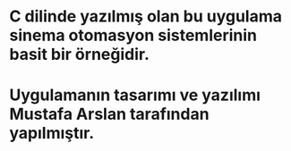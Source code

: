 # C dilinde yazılmış olan bu uygulama sinema otomasyon sistemlerinin basit bir örneğidir.
# Uygulamanın tasarımı ve yazılımı Mustafa Arslan tarafından yapılmıştır. 
